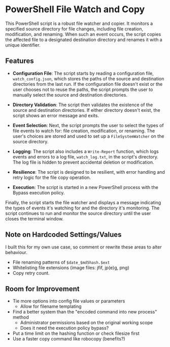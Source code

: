 
# PowerShell File Watch and Copy

This PowerShell script is a robust file watcher and copier. It monitors a specified source directory for file changes, including file creation, modification, and renaming. When such an event occurs, the script copies the affected file to a designated destination directory and renames it with a unique identifier.

## Features

- **Configuration File**: The script starts by reading a configuration file, `watch_config.json`, which stores the paths of the source and destination directories from the last run. If the configuration file doesn't exist or the user chooses not to reuse the paths, the script prompts the user to manually select the source and destination directories.

- **Directory Validation**: The script then validates the existence of the source and destination directories. If either directory doesn't exist, the script shows an error message and exits.

- **Event Selection**: Next, the script prompts the user to select the types of file events to watch for: file creation, modification, or renaming. The user's choices are stored and used to set up a `FileSystemWatcher` on the source directory.

- **Logging**: The script also includes a `Write-Report` function, which logs events and errors to a log file, `watch_log.txt`, in the script's directory. The log file is hidden to prevent accidental deletion or modification.

- **Resilience**: The script is designed to be resilient, with error handling and retry logic for the file copy operation.

- **Execution**: The script is started in a new PowerShell process with the Bypass execution policy.

Finally, the script starts the file watcher and displays a message indicating the types of events it's watching for and the directory it's monitoring. The script continues to run and monitor the source directory until the user closes the terminal window.

## Note on Hardcoded Settings/Values

I built this for my own use case, so comment or rewrite these areas to alter behaviour.

- File renaming patterns of `$date_$md5hash.$ext` 
- Whitelisting file extensions (image files: jfif, jp(e)g, png)
- Copy retry count.

## Room for Improvement

- Tie more options into config file values or parameters
  - Allow for filename templating
- Find a better system than the "encoded command into new process" method
  - Administrator permissions based on the original working scope
  - Does it need the execution policy bypass?
- Put a time limit on the hashing function or check filesize first
- Use a faster copy command like robocopy (benefits?)
